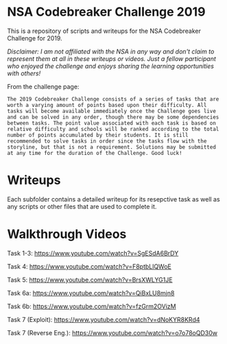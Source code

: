 # NSA Codebreaker Challenge 2019

This is a repository of scripts and writeups for the NSA Codebreaker Challenge for 2019. 

*Disclaimer: I am not affiliated with the NSA in any way and don't claim to represent them at all in these writeups or videos. Just a fellow participant who enjoyed the challenge and enjoys sharing the learning opportunities with others!*

From the challenge page:

`The 2019 Codebreaker Challenge consists of a series of tasks that are worth a varying amount of points based upon their difficulty. All tasks will become available immediately once the Challenge goes live and can be solved in any order, though there may be some dependencies between tasks. The point value associated with each task is based on relative difficulty and schools will be ranked according to the total number of points accumulated by their students. It is still recommended to solve tasks in order since the tasks flow with the storyline, but that is not a requirement. Solutions may be submitted at any time for the duration of the Challenge. Good luck!`

# Writeups

Each subfolder contains a detailed writeup for its resepctive task as well as any scripts or other files that are used to complete it.

# Walkthrough Videos

Task 1-3: https://www.youtube.com/watch?v=SgESdA6BrDY

Task 4:  https://www.youtube.com/watch?v=F8ptbLlQWoE

Task 5:  https://www.youtube.com/watch?v=BrsXWLYG1JE

Task 6a: https://www.youtube.com/watch?v=QiBxLU8mjn8

Task 6b: https://www.youtube.com/watch?v=fzGrm2OVizM

Task 7 (Exploit):  https://www.youtube.com/watch?v=dNoKYR8KRd4

Task 7 (Reverse Eng.):  https://www.youtube.com/watch?v=o7o78oQD30w
